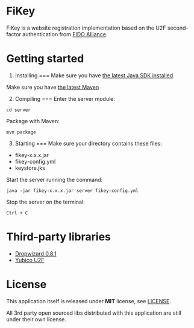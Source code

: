 # FiKey

FiKey is a website registration implementation based on the U2F second-factor authentication from [FIDO Alliance](https://fidoalliance.org/).

Getting started
========

1. Installing
===
  Make sure you have [the latest Java SDK installed](http://www.oracle.com/technetwork/java/javase/downloads/index.html).
  
  Make sure you have [the latest Maven](https://maven.apache.org/download.cgi)
 
2. Compiling
===
Enter the server module:

`cd server`

Package with Maven:

`mvn package`

3. Starting
===
Make sure your directory contains these files:

* fikey-x.x.x.jar
* fikey-config.yml
* keystore.jks

Start the server running the command:

`java -jar fikey-x.x.x.jar server fikey-config.yml`

Stop the server on the terminal:

`Ctrl + C`

Third-party libraries
========

 * [Dropwizard 0.8.1](http://www.dropwizard.io/)
 * [Yubico U2F](https://developers.yubico.com/java-u2flib-server/)

License
========

This application itself is released under **MIT** license, see [LICENSE](./LICENSE).

All 3rd party open sourced libs distributed with this application are still under their own license.
